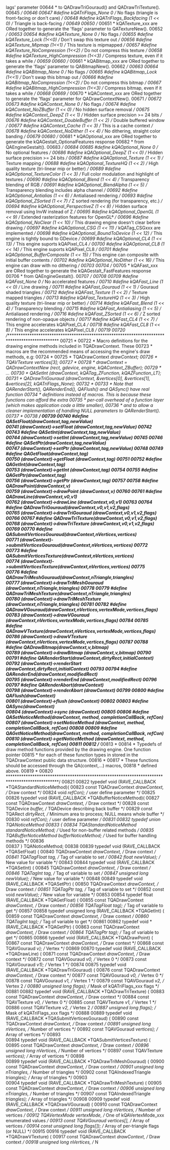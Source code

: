 lags' parameter
00644  * to QADrawTriGouraud() and QADrawTriTexture().
00645  */
00646 
00647 #define  kQATriFlags_None        0        /* No flags (triangle is front-facing or don't care) */
00648 #define kQATriFlags_Backfacing      (1 << 0) /* Triangle is back-facing */
00649 
00650 /*
00651  * kQATexture_xxx are ORed together to generate the 'flags' parameter to QATextureNew().
00652  */
00653 
00654 #define  kQATexture_None            0        /* No flags */
00655 #define kQATexture_Lock          (1<<0)      /* Don't swap this texture out */
00656 #define kQATexture_Mipmap        (1<<1)      /* This texture is mipmapped */
00657 #define kQATexture_NoCompression (1<<2)      /* Do not compress this texture */
00658 #define kQATexture_HighCompression  (1<<3)      /* Compress texture, even if it takes a while */
00659 
00660 /*
00661  * kQABitmap_xxx are ORed together to generate the 'flags' parameter to QABitmapNew().
00662  */
00663 
00664 #define  kQABitmap_None          0        /* No flags */
00665 #define kQABitmap_Lock           (1<<1)      /* Don't swap this bitmap out */
00666 #define kQABitmap_NoCompression     (1<<2)      /* Do not compress this bitmap */
00667 #define kQABitmap_HighCompression   (1<<3)      /* Compress bitmap, even if it takes a while */
00668 
00669 /*
00670  * kQAContext_xxx are ORed together to generate the 'flags' parameter for QADrawContextNew().
00671  */
00672 
00673 #define kQAContext_None          0        /* No flags */
00674 #define kQAContext_NoZBuffer     (1 << 0) /* No hidden surface removal */
00675 #define kQAContext_DeepZ         (1 << 1) /* Hidden surface precision >= 24 bits */
00676 #define kQAContext_DoubleBuffer     (1 << 2) /* Double buffered window */
00677 #define kQAContext_Cache         (1 << 3) /* This is a cache context */
00678 #define kQAContext_NoDither         (1 << 4) /* No dithering, straight color banding */
00679 
00680 /*
00681  * kQAOptional_xxx are ORed together to generate the kQAGestalt_OptionalFeatures response
00682  * from QAEngineGestalt().
00683  */
00684 
00685 #define kQAOptional_None         0        /* No optional features */
00686 #define kQAOptional_DeepZ        (1 << 0) /* Hidden surface precision >= 24 bits */
00687 #define kQAOptional_Texture         (1 << 1) /* Texture mapping */
00688 #define kQAOptional_TextureHQ    (1 << 2) /* High quality texture (tri-linear mip or better) */
00689 #define kQAOptional_TextureColor (1 << 3) /* Full color modulation and highlight of textures */
00690 #define kQAOptional_Blend        (1 << 4) /* Transparency blending of RGB */
00691 #define kQAOptional_BlendAlpha      (1 << 5) /* Transparency blending includes alpha channel */
00692 #define kQAOptional_Antialias    (1 << 6) /* Antialiased rendering */
00693 #define kQAOptional_ZSorted         (1 << 7) /* Z sorted rendering (for transparency, etc.) */
00694 #define kQAOptional_PerspectiveZ (1 << 8) /* Hidden surface removal using InvW instead of Z */
00695 #define kQAOptional_OpenGL       (1 << 9) /* Extended rasterization features for OpenGLª */
00696 #define kQAOptional_NoClear         (1 << 10)   /* This drawing engine doesn't clear before drawing */
00697 #define kQAOptional_CSG          (1 << 11)   /* kQATag_CSGxxx are implemented */
00698 #define kQAOptional_BoundToDevice   (1 << 12)   /* This engine is tightly bound to GDevice */
00699 #define kQAOptional_CL4          (1 << 13)   /* This engine suports kQAPixel_CL4 */
00700 #define kQAOptional_CL8          (1 << 14)   /* This engine suports kQAPixel_CL8 */
00701 #define kQAOptional_BufferComposite (1 << 15)   /* This engine can composite with initial buffer contents */
00702 #define kQAOptional_NoDither     (1 << 16)   /* This engine can draw with no dithering */
00703 
00704 /*
00705  * kQAFast_xxx are ORed together to generate the kQAGestalt_FastFeatures response
00706  * from QAEngineGestalt().
00707  */
00708 
00709 #define kQAFast_None          0        /* No accelerated features */
00710 #define kQAFast_Line          (1 << 0) /* Line drawing */
00711 #define kQAFast_Gouraud          (1 << 1) /* Gouraud shaded triangles */
00712 #define kQAFast_Texture          (1 << 2) /* Texture mapped triangles */
00713 #define kQAFast_TextureHQ        (1 << 3) /* High quality texture (tri-linear mip or better) */
00714 #define kQAFast_Blend            (1 << 4) /* Transparency blending */
00715 #define kQAFast_Antialiasing     (1 << 5) /* Antialiased rendering */
00716 #define kQAFast_ZSorted          (1 << 6) /* Z sorted rendering of non-opaque objects */
00717 #define kQAFast_CL4              (1 << 7) /* This engine accelerates kQAPixel_CL4 */
00718 #define kQAFast_CL8              (1 << 8) /* This engine accelerates kQAPixel_CL8 */
00719 
00720 /************************************************************************************************
00721  *
00722  * Macro definitions for the drawing engine methods included in TQADrawContext. These
00723  * macros are the recommended means of accessing the engine's draw methods, e.g:
00724  *
00725  *    TQADrawContext *drawContext;
00726  *    TQAVTexture    vertices[3];
00727  *
00728  *    drawContext = QADrawContextNew (rect, gdevice, engine, kQAContext_ZBuffer);
00729  *    ...
00730  *    QASetInt (drawContext, kQATag_ZFunction, kQAZFunction_LT);
00731  *    QADrawTriGouraud (drawContext, &vertices[0], &vertices[1], &vertices[2], kQATriFlags_None);
00732  *
00733  * Note that QARenderStart(), QARenderEnd(), QAFlush() and QASync() have real function
00734  * definitions instead of macros. This is because these functions can afford the extra
00735  * per-call overhead of a function layer (which makes application code a little smaller),
00736  * and to allow a cleaner implementation of handling NULL parameters to QARenderStart().
00737  *
00738  ***********************************************************************************************/
00739 
00740 #define QASetFloat(drawContext,tag,newValue) \
00741       (drawContext)->setFloat (drawContext,tag,newValue)
00742 
00743 #define QASetInt(drawContext,tag,newValue) \
00744       (drawContext)->setInt (drawContext,tag,newValue)
00745 
00746 #define QASetPtr(drawContext,tag,newValue) \
00747       (drawContext)->setPtr (drawContext,tag,newValue)
00748 
00749 #define QAGetFloat(drawContext,tag) \
00750       (drawContext)->getFloat (drawContext,tag)
00751 
00752 #define QAGetInt(drawContext,tag) \
00753       (drawContext)->getInt (drawContext,tag)
00754 
00755 #define QAGetPtr(drawContext,tag) \
00756       (drawContext)->getPtr (drawContext,tag)
00757 
00758 #define QADrawPoint(drawContext,v) \
00759       (drawContext)->drawPoint (drawContext,v)
00760 
00761 #define QADrawLine(drawContext,v0,v1) \
00762       (drawContext)->drawLine (drawContext,v0,v1)
00763 
00764 #define QADrawTriGouraud(drawContext,v0,v1,v2,flags) \
00765       (drawContext)->drawTriGouraud (drawContext,v0,v1,v2,flags)
00766 
00767 #define QADrawTriTexture(drawContext,v0,v1,v2,flags) \
00768       (drawContext)->drawTriTexture (drawContext,v0,v1,v2,flags)
00769 
00770 #define QASubmitVerticesGouraud(drawContext,nVertices,vertices) \
00771       (drawContext)->submitVerticesGouraud(drawContext,nVertices,vertices)
00772       
00773 #define QASubmitVerticesTexture(drawContext,nVertices,vertices) \
00774       (drawContext)->submitVerticesTexture(drawContext,nVertices,vertices)
00775       
00776 #define QADrawTriMeshGouraud(drawContext,nTriangle,triangles) \
00777       (drawContext)->drawTriMeshGouraud (drawContext,nTriangle,triangles)
00778 
00779 #define QADrawTriMeshTexture(drawContext,nTriangle,triangles) \
00780       (drawContext)->drawTriMeshTexture (drawContext,nTriangle,triangles)
00781 
00782 #define QADrawVGouraud(drawContext,nVertices,vertexMode,vertices,flags) \
00783       (drawContext)->drawVGouraud (drawContext,nVertices,vertexMode,vertices,flags)
00784 
00785 #define QADrawVTexture(drawContext,nVertices,vertexMode,vertices,flags) \
00786       (drawContext)->drawVTexture (drawContext,nVertices,vertexMode,vertices,flags)
00787 
00788 #define QADrawBitmap(drawContext,v,bitmap) \
00789       (drawContext)->drawBitmap (drawContext,v,bitmap)
00790 
00791 #define QARenderStart(drawContext,dirtyRect,initialContext) \
00792       (drawContext)->renderStart (drawContext,dirtyRect,initialContext)
00793 
00794 #define QARenderEnd(drawContext,modifiedRect) \
00795       (drawContext)->renderEnd (drawContext,modifiedRect)
00796 
00797 #define QARenderAbort(drawContext) \
00798       (drawContext)->renderAbort (drawContext)
00799 
00800 #define QAFlush(drawContext) \
00801       (drawContext)->flush (drawContext)
00802 
00803 #define QASync(drawContext) \
00804       (drawContext)->sync (drawContext)
00805 
00806 #define QASetNoticeMethod(drawContext, method, completionCallBack, refCon) \
00807       (drawContext)->setNoticeMethod (drawContext, method, completionCallBack, refCon)
00808 
00809 #define QAGetNoticeMethod(drawContext, method, completionCallBack, refCon) \
00810       (drawContext)->getNoticeMethod (drawContext, method, completionCallBack, refCon)
00811 
00812 /************************************************************************************************
00813  *
00814  * Typedefs of draw method functions provided by the drawing engine. One function pointer
00815  * for each of these function types in stored in the TQADrawContext public data structure.
00816  *
00817  * These functions should be accessed through the QA<function>(context,...) macros,
00818  * defined above.
00819  *
00820  ***********************************************************************************************/
00821 
00822 typedef void (RAVE_CALLBACK *TQAStandardNoticeMethod)(
00823    const TQADrawContext *drawContext,     /* Draw context */
00824    void              *refCon);         /* user define parameter */
00825 
00826 typedef void (RAVE_CALLBACK *TQABufferNoticeMethod)(
00827    const TQADrawContext *drawContext,     /* Draw context */
00828    const TQADevice         *buffer,       /* TQADevice describing back buffer */
00829    const TQARect        *dirtyRect,       /* Minimum area to process; NULL means whole buffer */
00830    void              *refCon);         /* user define parameter */
00831 
00832 typedef union TQANoticeMethod
00833 {
00834    TQAStandardNoticeMethod standardNoticeMethod;   /* Used for non-buffer related methods */
00835    TQABufferNoticeMethod   bufferNoticeMethod;     /* Used for buffer handling methods */
00836    
00837 } TQANoticeMethod;
00838 
00839 typedef void (RAVE_CALLBACK *TQASetFloat) (
00840    TQADrawContext       *drawContext,     /* Draw context */
00841    TQATagFloat          tag,           /* Tag of variable to set */
00842    float             newValue);        /* New value for variable */
00843 
00844 typedef void (RAVE_CALLBACK *TQASetInt) (
00845    TQADrawContext       *drawContext,     /* Draw context */
00846    TQATagInt            tag,           /* Tag of variable to set */
00847    unsigned long        newValue);        /* New value for variable */
00848 
00849 typedef void (RAVE_CALLBACK *TQASetPtr) (
00850    TQADrawContext       *drawContext,     /* Draw context */
00851    TQATagPtr            tag,           /* Tag of variable to set */
00852    const void           *newValue);       /* New value for variable */
00853 
00854 typedef float (RAVE_CALLBACK *TQAGetFloat) (
00855    const TQADrawContext *drawContext,     /* Draw context */
00856    TQATagFloat          tag);          /* Tag of variable to get */
00857 
00858 typedef unsigned long (RAVE_CALLBACK *TQAGetInt) (
00859    const TQADrawContext *drawContext,     /* Draw context */
00860    TQATagInt            tag);          /* Tag of variable to get */
00861 
00862 typedef void *(RAVE_CALLBACK *TQAGetPtr) (
00863    const TQADrawContext *drawContext,     /* Draw context */
00864    TQATagPtr            tag);          /* Tag of variable to get */
00865 
00866 typedef void (RAVE_CALLBACK *TQADrawPoint) (
00867    const TQADrawContext *drawContext,     /* Draw context */
00868    const TQAVGouraud    *v);           /* Vertex */
00869 
00870 typedef void (RAVE_CALLBACK *TQADrawLine) (
00871    const TQADrawContext *drawContext,     /* Draw context */
00872    const TQAVGouraud       *v0,           /* Vertex 0 */
00873    const TQAVGouraud       *v1);          /* Vertex 1 */
00874 
00875 typedef void (RAVE_CALLBACK *TQADrawTriGouraud) (
00876    const TQADrawContext *drawContext,     /* Draw context */
00877    const TQAVGouraud       *v0,           /* Vertex 0 */
00878    const TQAVGouraud       *v1,           /* Vertex 1 */
00879    const TQAVGouraud       *v2,           /* Vertex 2 */
00880    unsigned long        flags);           /* Mask of kQATriFlags_xxx flags */
00881 
00882 typedef void (RAVE_CALLBACK *TQADrawTriTexture) (
00883    const TQADrawContext *drawContext,     /* Draw context */
00884    const TQAVTexture       *v0,           /* Vertex 0 */
00885    const TQAVTexture       *v1,           /* Vertex 1 */
00886    const TQAVTexture       *v2,           /* Vertex 2 */
00887    unsigned long        flags);           /* Mask of kQATriFlags_xxx flags */
00888 
00889 typedef void (RAVE_CALLBACK *TQASubmitVerticesGouraud) (
00890    const TQADrawContext    *drawContext,  /* Draw context */
00891    unsigned long           nVertices,     /* Number of vertices */
00892    const TQAVGouraud       *vertices);    /* Array of vertices */
00893    
00894 typedef void (RAVE_CALLBACK *TQASubmitVerticesTexture) (
00895    const TQADrawContext    *drawContext,  /* Draw context */
00896    unsigned long           nVertices,     /* Number of vertices */
00897    const TQAVTexture       *vertices);    /* Array of vertices */
00898    
00899 typedef void (RAVE_CALLBACK *TQADrawTriMeshGouraud) (
00900    const TQADrawContext    *drawContext,  /* Draw context */
00901    unsigned long           nTriangles,    /* Number of triangles */
00902    const TQAIndexedTriangle   *triangles);   /* Array of triangles */
00903    
00904 typedef void (RAVE_CALLBACK *TQADrawTriMeshTexture) (
00905    const TQADrawContext    *drawContext,  /* Draw context */
00906    unsigned long           nTriangles,    /* Number of triangles */
00907    const TQAIndexedTriangle   *triangles);   /* Array of triangles */
00908 
00909 typedef void (RAVE_CALLBACK *TQADrawVGouraud) (
00910    const TQADrawContext *drawContext,     /* Draw context */
00911    unsigned long        nVertices,        /* Number of vertices */
00912    TQAVertexMode        vertexMode,       /* One of kQAVertexMode_xxx enumerated values */
00913    const TQAVGouraud       vertices[],       /* Array of vertices */
00914    const unsigned long     flags[]);         /* Array of per-triangle flags (or NULL) */
00915 
00916 typedef void (RAVE_CALLBACK *TQADrawVTexture) (
00917    const TQADrawContext *drawContext,     /* Draw context */
00918    unsigned long        nVertices,        /* N